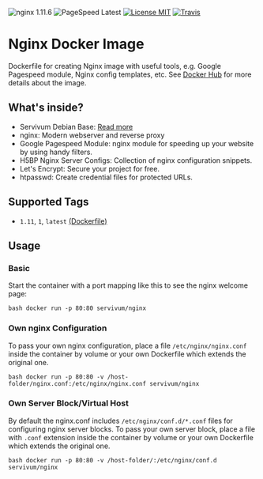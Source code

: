 ![nginx 1.11.6](https://img.shields.io/badge/nginx-1.11.6-brightgreen.svg?style=flat-square) ![PageSpeed Latest](https://img.shields.io/badge/PageSpeed-Latest-brightgreen.svg?style=flat-square) [![License MIT](https://img.shields.io/badge/license-MIT-blue.svg?style=flat-square)](https://opensource.org/licenses/MIT) [![Travis](https://img.shields.io/travis/servivum/docker-nginx.svg?style=flat-square)](https://travis-ci.org/servivum/docker-nginx)

# Nginx Docker Image

Dockerfile for creating Nginx image with useful tools, e.g. Google Pagespeed module, Nginx config templates, etc. See 
[Docker Hub](https://hub.docker.com/r/servivum/nginx) for more details about the image.

## What's inside?

- Servivum Debian Base: [Read more](https://github.com/servivum/docker-debian)
- nginx: Modern webserver and reverse proxy
- Google Pagespeed Module: nginx module for speeding up your website by using handy filters.
- H5BP Nginx Server Configs: Collection of nginx configuration snippets.
- Let's Encrypt: Secure your project for free. 
- htpasswd: Create credential files for protected URLs.

## Supported Tags

- `1.11`, `1`, `latest` [(Dockerfile)](https://github.com/servivum/docker-nginx)

## Usage

### Basic

Start the container with a port mapping like this to see the nginx welcome page:

``bash
docker run -p 80:80 servivum/nginx
``

### Own nginx Configuration

To pass your own nginx configuration, place a file `/etc/nginx/nginx.conf` inside the container 
by volume or your own Dockerfile which extends the original one.

``bash
docker run -p 80:80 -v /host-folder/nginx.conf:/etc/nginx/nginx.conf servivum/nginx
``

### Own Server Block/Virtual Host

By default the nginx.conf includes `/etc/nginx/conf.d/*.conf` files for configuring nginx server blocks.
To pass your own server block, place a file with `.conf` extension inside the container by volume or your own Dockerfile 
which extends the original one. 

``bash
docker run -p 80:80 -v /host-folder/:/etc/nginx/conf.d servivum/nginx
``